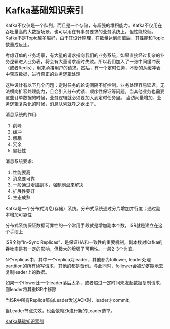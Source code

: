 # Kafka基础知识索引

Kafka不仅仅是一个队列，而且是一个存储，有超强的堆积能力。Kafka不仅用在吞吐量高的大数据场景，也可以用在有事务要求的业务系统上，但性能较低。Kafka不是Topic越多越好，由于其设计原理，在数量达到阈值后，其性能和Topic数量成反比。

考虑订单的业务场景，有大量的请求指向我们的业务系统，如果直接经过复杂的业务逻辑进入业务表，将会有大量请求超时失败。所以我们加入了一张中间缓冲表（或者Redis），用来承接用户的请求。然后，有一个定时任务，不断的从缓冲表中获取数据，进行真正的业务逻辑处理

这种设计有以下几个问题：定时任务的轮询间隔不好控制。业务处理容易延迟。无法横向扩容处理能力，且会引入分布式锁、顺序性保证等问题。当其他业务也需要这些订单数据的时候，业务逻辑就必须要加入到定时任务里。
当访问量增加、业务逻辑复杂化的时候，消息队列就呼之欲出了。

消息系统的作用:

1. 削峰
2. 缓冲
3. 解耦
4. 冗余
5. 健壮性

消息系统要求:

1. 性能要高
2. 消息要可靠
3. 一般通过增加副本，强制刷盘来解决
4. 扩展性要好
5. 生态成熟

Kafka是一个分布式消息(存储）系统。分布式系统通过分片增加并行度；通过副本增加可靠性

分布式系统保证数据可靠性的一个常用手段就是增加副本个数，ISR就是建立在这个手段上

ISR全称”In-Sync Replicas”，是保证HA和一致性的重要机制。副本数对Kafka的吞吐率是有一定的影响，但极大的增强了可用性。一般2-3个为宜。

N个replicas中，其中一个replica为leader，其他都为follower, leader处理partition的所有读写请求，其他的都是备份。与此同时，follower会被动定期地去复制leader上的数据。

如果一个flower比一个leader落后太多，或者超过一定时间未发起数据复制请求，则leader将其重ISR中移除

当ISR中所有Replica都向Leader发送ACK时，leader才commit。

当Leader节点失效，也会依赖Zk进行新的Leader选举。

[Kafka基础知识索引][1]

[1]:https://mp.weixin.qq.com/s/MKiFehA4EHTv1o23A28Jyg
